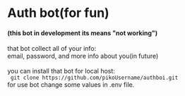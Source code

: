 <h1>Auth bot(for fun)</h1>

<h4>(this bot in development its means "not working")</h4>

<section>
    that bot collect all of your info: <br>
    email, password, and more info about you(in future)
    <br><br>
    you can install that bot for local host:<br>
    <code> git clone https://github.com/pikoUsername/authboi.git </code><br>
    for use bot change some values in .env file.
    
</section>